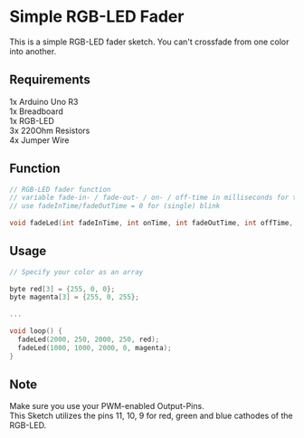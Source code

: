 # Simple RGB-LED Fader
  
This is a simple RGB-LED fader sketch. You can't crossfade from one color into another.
  
## Requirements
  
1x Arduino Uno R3  
1x Breadboard  
1x RGB-LED  
3x 220Ohm Resistors  
4x Jumper Wire  
  
## Function
  
```c
// RGB-LED fader function  
// variable fade-in- / fade-out- / on- / off-time in milliseconds for the specified color  
// use fadeInTime/fadeOutTime = 0 for (single) blink  
  
void fadeLed(int fadeInTime, int onTime, int fadeOutTime, int offTime, byte color[3])  
``` 
  
## Usage

```c
// Specify your color as an array  
  
byte red[3] = {255, 0, 0};  
byte magenta[3] = {255, 0, 255};  
  
...  
  
void loop() {  
  fadeLed(2000, 250, 2000, 250, red);  
  fadeLed(1000, 1000, 2000, 0, magenta);  
}  
``` 
  
## Note
  
Make sure you use your PWM-enabled Output-Pins.  
This Sketch utilizes the pins 11, 10, 9 for red, green and blue cathodes of the RGB-LED.
